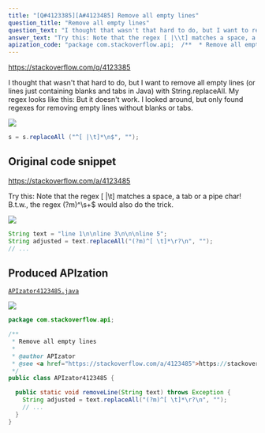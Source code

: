 ```yaml
---
title: "[Q#4123385][A#4123485] Remove all empty lines"
question_title: "Remove all empty lines"
question_text: "I thought that wasn't that hard to do, but I want to remove all empty lines (or lines just containing blanks and tabs in Java) with String.replaceAll. My regex looks like this: But it doesn't work. I looked around, but only found regexes for removing empty lines without blanks or tabs."
answer_text: "Try this: Note that the regex [ |\\t] matches a space, a tab or a pipe char! B.t.w., the regex (?m)^\\s+$ would also do the trick."
apization_code: "package com.stackoverflow.api;  /**  * Remove all empty lines  *  * @author APIzator  * @see <a href=\"https://stackoverflow.com/a/4123485\">https://stackoverflow.com/a/4123485</a>  */ public class APIzator4123485 {    public static void removeLine(String text) throws Exception {     String adjusted = text.replaceAll(\"(?m)^[ \\t]*\\r?\\n\", \"\");     // ...   } }"
---
```


https://stackoverflow.com/q/4123385

I thought that wasn&#x27;t that hard to do, but I want to remove all empty lines (or lines just containing blanks and tabs in Java) with String.replaceAll.
My regex looks like this:
But it doesn&#x27;t work.
I looked around, but only found regexes for removing empty lines without blanks or tabs.


<div class="code-logo"><img src="/stackoverflow.png" /></div>

```java
s = s.replaceAll ("^[ |\t]*\n$", "");
```


## Original code snippet

https://stackoverflow.com/a/4123485

Try this:
Note that the regex [ |\t] matches a space, a tab or a pipe char!
B.t.w., the regex (?m)^\s+$ would also do the trick.

<div class="code-logo"><img src="/stackoverflow.png" /></div>

```java
String text = "line 1\n\nline 3\n\n\nline 5";
String adjusted = text.replaceAll("(?m)^[ \t]*\r?\n", "");
// ...
```

## Produced APIzation

[`APIzator4123485.java`](https://github.com/pasqualesalza/apization/raw/main/data/search/APIzator4123485.java)

<div class="code-logo"><img src="/apizator.png" /></div>

```java
package com.stackoverflow.api;

/**
 * Remove all empty lines
 *
 * @author APIzator
 * @see <a href="https://stackoverflow.com/a/4123485">https://stackoverflow.com/a/4123485</a>
 */
public class APIzator4123485 {

  public static void removeLine(String text) throws Exception {
    String adjusted = text.replaceAll("(?m)^[ \t]*\r?\n", "");
    // ...
  }
}

```